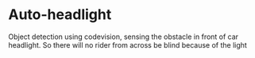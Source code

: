 # Auto-headlight
Object detection using codevision, sensing the obstacle in front of car headlight. So there will no rider from across be blind because of the light
